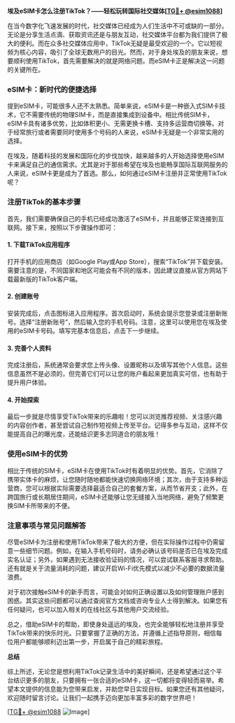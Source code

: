 **埃及eSIM卡怎么注册TikTok？——轻松玩转国际社交媒体[[TG💪+ @esim1088](https://t.me/s/esim1088)]**

在当今数字化飞速发展的时代，社交媒体已经成为人们生活中不可或缺的一部分。无论是分享生活点滴、获取资讯还是与朋友互动，社交媒体平台都为我们提供了极大的便利。而在众多社交媒体应用中，TikTok无疑是最受欢迎的一个。它以短视频为核心内容，吸引了全球无数用户的目光。然而，对于身处埃及的朋友来说，想要顺利使用TikTok，首先需要解决的就是网络问题。而eSIM卡正是解决这一问题的关键所在。

### eSIM卡：新时代的便捷选择

提到eSIM卡，可能很多人还不太熟悉。简单来说，eSIM卡是一种嵌入式SIM卡技术，它不需要传统的物理SIM卡，而是直接集成到设备中。相比传统SIM卡，eSIM卡具有诸多优势，比如体积更小、无需更换卡槽、支持多运营商切换等。对于经常旅行或者需要同时使用多个号码的人来说，eSIM卡无疑是一个非常实用的选择。

在埃及，随着科技的发展和国际化的步伐加快，越来越多的人开始选择使用eSIM卡来满足自己的通信需求。尤其是对于那些希望在埃及也能畅享国际互联网服务的人来说，eSIM卡更是成为了首选。那么，如何通过eSIM卡注册并正常使用TikTok呢？

### 注册TikTok的基本步骤

首先，我们需要确保自己的手机已经成功激活了eSIM卡，并且能够正常连接到互联网。接下来，按照以下步骤操作即可：

#### 1. 下载TikTok应用程序

打开手机的应用商店（如Google Play或App Store），搜索“TikTok”并下载安装。需要注意的是，不同国家和地区可能会有不同的版本，因此建议直接从官方网站下载最新版的TikTok客户端。

#### 2. 创建账号

安装完成后，点击图标进入应用程序。首次启动时，系统会提示您登录或注册新账号。选择“注册新账号”，然后输入您的手机号码。注意，这里可以使用您在埃及使用的eSIM卡号码。填写完基本信息后，点击下一步继续。

#### 3. 完善个人资料

完成注册后，系统通常会要求您上传头像、设置昵称以及填写其他个人信息。这些信息虽然不是必须的，但完善它们可以让您的账户看起来更加真实可信，也有助于提升用户体验。

#### 4. 开始探索

最后一步就是尽情享受TikTok带来的乐趣啦！您可以浏览推荐视频、关注感兴趣的内容创作者，甚至尝试自己制作短视频上传至平台。记得多参与互动，这样不仅能提高自己的曝光度，还能结识更多志同道合的朋友哦！

### 使用eSIM卡的优势

相比于传统的SIM卡，eSIM卡在使用TikTok时有着明显的优势。首先，它消除了携带实体卡的麻烦，让您随时随地都能快速切换网络环境；其次，由于支持多种运营商，您可以根据实际需要选择最适合自己的套餐方案，从而节省开支；此外，在跨国旅行或长期居住期间，eSIM卡还能够让您无缝接入当地网络，避免了频繁更换SIM卡所带来的不便。

### 注意事项与常见问题解答

尽管eSIM卡为注册和使用TikTok带来了极大的方便，但在实际操作过程中仍需留意一些细节问题。例如，在输入手机号码时，请务必确认该号码是否已在埃及完成实名认证；另外，如果遇到无法接收验证码的情况，可以尝试联系客服寻求帮助。还有就是关于流量消耗的问题，建议开启Wi-Fi优先模式以减少不必要的数据流量浪费。

对于初次接触eSIM卡的新手而言，可能会对如何正确设置以及如何管理账户感到困惑。其实这些问题都可以通过查阅官方文档或咨询专业人士得到解决。如果您有任何疑问，也可以加入相关的在线社区与其他用户交流经验。

总之，借助eSIM卡的帮助，即使身处遥远的埃及，也完全能够轻松地注册并享受TikTok带来的快乐时光。只要掌握了正确的方法，并遵循上述指导原则，相信每位用户都能够顺利迈出第一步，开启属于自己的精彩旅程。

**总结**

综上所述，无论您是想利用TikTok记录生活中的美好瞬间，还是希望通过这个平台结识更多的朋友，只要拥有一张合适的eSIM卡，这一切都将变得轻而易举。希望本文提供的信息能为您带来启发，并助您早日实现目标。如果您还有其他疑问，欢迎随时留言讨论。让我们一起携手迈向更加丰富多彩的数字世界吧！

[[TG💪+ @esim1088](https://t.me/s/esim1088) ![Image](https://i.postimg.cc/4NQfJmqS/Snipaste-2025-05-13-00-14-12.png)]